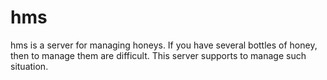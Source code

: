 # hms
hms is a server for managing honeys. 
If you have several bottles of honey, then to manage them are difficult.
This server supports to manage such situation.

